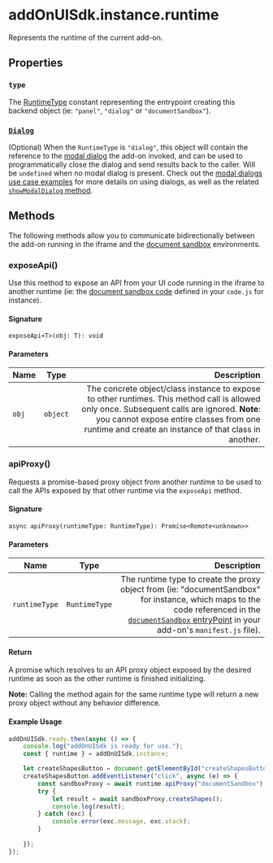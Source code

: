 # addOnUISdk.instance.runtime

Represents the runtime of the current add-on.

## Properties

### `type`

The [RuntimeType](addonsdk-constants.md) constant representing the entrypoint creating this backend object (ie: `"panel"`, `"dialog"` or `"documentSandbox"`).

### [`Dialog`](../addonsdk/runtime-dialog.md)

(Optional) When the `RuntimeType` is `"dialog"`, this object will contain the reference to the [modal dialog](runtime-dialog.md) the add-on invoked, and can be used to programmatically close the dialog and send results back to the caller. Will be `undefined` when no modal dialog is present. Check out the [modal dialogs use case examples](../../guides/develop/use-cases/user-interaction.md#modal-dialogs) for more details on using dialogs, as well as the related [`showModalDialog` method](../addonsdk/addonsdk-app.md#showmodaldialog).

## Methods

The following methods allow you to communicate bidirectionally between the add-on running in the iframe and the [document sandbox](../document-sandbox/) environments.

### exposeApi()

Use this method to expose an API from your UI code running in the iframe to another runtime (ie: the [document sandbox code](../document-sandbox/) defined in your `code.js` for instance).

#### Signature

`exposeApi<T>(obj: T): void`

#### Parameters

| Name      | Type        | Description   |
| ----------| ------------| -----------:  |
| `obj`     | `object`    | The concrete object/class instance to expose to other runtimes. This method call is allowed only once. Subsequent calls are ignored. **Note**: you cannot expose entire classes from one runtime and create an instance of that class in another. |

### apiProxy()

Requests a promise-based proxy object from another runtime to be used to call the APIs exposed by that other runtime via the `exposeApi` method.

#### Signature

`async apiProxy(runtimeType: RuntimeType): Promise<Remote<unknown>>`

#### Parameters

| Name          | Type        | Description   |
| --------------| ------------| -----------:  |
| `runtimeType` | `RuntimeType` | The runtime type to create the proxy object from (ie: "documentSandbox" for instance, which maps to the code referenced in the [`documentSandbox` entryPoint](../document-sandbox/index.md#document-sandbox-entry-point) in your add-on's `manifest.js` file). |

#### Return

A promise which resolves to an API proxy object exposed by the desired runtime as soon as the other runtime is finished initializing.

**Note:** Calling the method again for the same runtime type will return a new proxy object without any behavior difference.

#### Example Usage

```js
addOnUISdk.ready.then(async () => {
    console.log("addOnUISdk is ready for use.");
    const { runtime } = addOnUISdk.instance;

    let createShapesButton = document.getElementById("createShapesButton");
    createShapesButton.addEventListener("click", async (e) => {
        const sandboxProxy = await runtime.apiProxy("documentSandbox");
        try {
            let result = await sandboxProxy.createShapes();
            console.log(result);
        } catch (exc) {
            console.error(exc.message, exc.stack);
        }
        
    });
});
```
